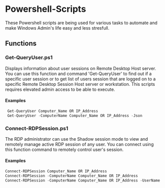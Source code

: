 # Powershell-Scripts
These Powershell scripts are being used for various tasks to automate and make Windows Admin's life easy and less stresfull.

## Functions
### Get-QueryUser.ps1
Displays information about user sessions on Remote Desktop Host server. You can use this function and command 'Get-QueryUser' to find out if a specific user session or to get list of users session that are logged on to a specific Remote Desktop Session Host server or workstation. This scripts requires elevated admin access to be able to execute.

#### Examples
```powershell
 Get-QueryUser Computer_Name OR IP_Address
 Get-QueryUser -ComputerName Computer_Name OR IP_Address -Json
```

### Connect-RDPSession.ps1
The RDP administrator can use the Shadow session mode to view and remotely manage active RDP session of any user. You can connect using this function command to remotely control user's session.

#### Examples
```powershell
Connect-RDPSession Computer_Name OR IP_Address
Connect-RDPSession -ComputerName Computer_Name OR IP_Address
Connect-RDPSession -ComputerName Computer_Name OR IP_Address -UserName Logged_on_Username
```
